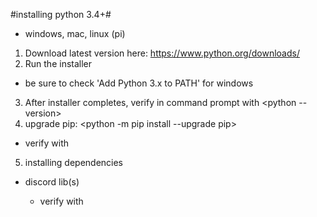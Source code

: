 #installing python 3.4+#
- windows, mac, linux (pi)
1. Download latest version here: https://www.python.org/downloads/
2. Run the installer
  - be sure to check 'Add Python 3.x to PATH' for windows
3. After installer completes, verify in command prompt with <python --version>
4. upgrade pip: <python -m pip install --upgrade pip>
  - verify with <pip list>
5. installing dependencies
  - discord lib(s) <pip install discord>
    - verify with <pip list>

